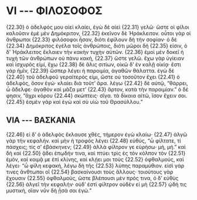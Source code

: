 
# VI --- ΦΙΛΟΣΟΦΟΣ

{22.30} ὁ ἀδελφός μου αἰεὶ κλαίει, ἐγὼ δὲ αἰεὶ {22.31} γελῶ· ὥστε οἱ φίλοι καλοῦσιν ἐμὲ μὲν Δημόκριτον, {22.32} ἐκεῖνον δὲ Ἡράκλειτον. οὗτοι γὰρ οἱ ἄνθρωποι {22.33} φιλόσοφοι ἦσαν, διότι ἐφίλουν δὴ τὴν σοφίαν· ὁ δὲ {22.34} Δημόκριτος ἐγέλα τοῖς ἀνθρώποις, διότι μῶροι δή {22.35} εἰσιν, ὁ δ’ Ἡράκλειτος ἔκλαιεν τὴν κακὴν τυχὴν αὐτῶν. {22.36} ἐμοὶ μὲν δοκεῖ ἡ τυχὴ τῶν ἀνθρώπων οὐ πάνυ κακή, {22.37} ὥστε γελῶ. ἔχω γὰρ ὑγίειαν καὶ ἰσχυρός εἰμί, ἔχω {22.38} δὲ ἅλις σιτίων, οἰκῶ δ’ ἐν καλῇ οἰκίᾳ· ἔστι γὰρ ἡμῖν, {22.39} ὥσπερ λέγει ἡ παροιμία, ἀγαθῶν θάλαττα. ἐγὼ δὲ {22.40} τοῦ ἀδελφοῦ γεραίτερός εἰμι, ὥστε οὐ τοσοῦτον ἔχει {22.41} ὁ ἀδελφός, ὅσον ἐγώ· κλαίει διὰ τοῦτ’ ἄρα. λέγω {22.42} δὲ αὐτῷ, “θάρρει, ὦ ἄδελφε· ἀγαθὸν καὶ μᾶζα μετ’ {22.43} ἄρτον, κατὰ τὴν παροιμίαν.” ὁ δέ φησιν, “ἄχρι κόρου {22.44} σκώπτεις· σῖγα. τὰ δίκαια αἰτῶ, ἴσον ἔχειν σοι. {22.45} ἐσμὲν γὰρ καὶ ἐγὼ καὶ σὺ υἱὼ τοῦ Θρασύλλου.”

## VIΑ --- ΒΑΣΚΑΝΙΑ

{22.46} εἰ δ’ ὁ ἀδελφὸς ἔκλαυσε χθές, τήμερον ἐγὼ κλαίω· {22.47} ἀλγῶ γὰρ τὴν κεφαλήν. καὶ μὴν ἡ τροφὸς λέγει {22.48} εὐθύς, “ὦ φίλτατε, τί πάσχεις; τίς σ’ ἐβάσκηνεν; {22.49} ἀλλὰ φίλτρον γε εὑρήσω· μή, μή.” καὶ δὴ καὶ {22.50} ᾄδει ἐπῳδήν τινα, καὶ πτύει τρὶς ἐς τὸν κόλπον τὸν {22.51} ἐμόν, καὶ κοιμᾷ με ἐπὶ κλίνης, καὶ κλῄει μοι τοὺς {22.52} ὀφθαλμούς, καὶ λέγει· “ὦ φίλη κεφακή, λέγω δὴ τῆς {22.53} λύπης παραμύθιον. εἰσὶ γάρ τινες ἄνθτωποι οἳ {22.54} βασκαίνουσι τοὺς ἄλλους· τοιούτους γὰρ ἔχουσιν {22.55} ὀφθαλμούς, ὥστε βλέπουσι μὲν πρός τινα, ὁ δ’ εὐθὺς {22.56} ἀλγεῖ τὴν κεφαλήν· οὐδ’ ἐστὶ φίλτρον οὐδὲν εἰ μὴ {22.57} ᾠδή τις μυστική, οἵαν νῦν δὴ ᾖσά σοι ἐγώ.”

